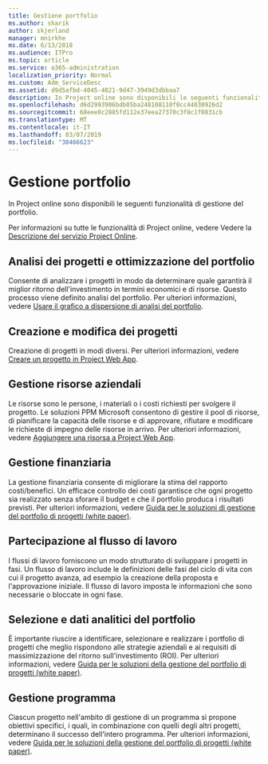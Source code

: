 ```yaml
---
title: Gestione portfolio
ms.author: sharik
author: skjerland
manager: mnirkhe
ms.date: 6/13/2018
ms.audience: ITPro
ms.topic: article
ms.service: o365-administration
localization_priority: Normal
ms.custom: Adm_ServiceDesc
ms.assetid: d9d5afbd-4045-4821-9d47-3949d3dbbaa7
description: In Project online sono disponibili le seguenti funzionalità di gestione del portfolio.
ms.openlocfilehash: d6d2993906bdb05ba248108110f0cc44030926d2
ms.sourcegitcommit: 68eee0c2885fd112e37eea27370c3f8c1f0831cb
ms.translationtype: MT
ms.contentlocale: it-IT
ms.lasthandoff: 03/07/2019
ms.locfileid: "30466623"
---
```

# <a name="portfolio-management"></a>Gestione portfolio

In Project online sono disponibili le seguenti funzionalità di gestione del portfolio.
  
Per informazioni su tutte le funzionalità di Project online, vedere Vedere la [Descrizione del servizio Project Online](project-online-service-description.md).
  
## <a name="analyze-projects-and-optimize-portfolio"></a>Analisi dei progetti e ottimizzazione del portfolio
<a name="bkmk_AnalyzeProjects"> </a>

Consente di analizzare i progetti in modo da determinare quale garantirà il miglior ritorno dell'investimento in termini economici e di risorse. Questo processo viene definito analisi del portfolio. Per ulteriori informazioni, vedere [Usare il grafico a dispersione di analisi del portfolio](http://go.microsoft.com/fwlink/?LinkID=823665&amp;clcid=0x409).
  
## <a name="create-and-edit-projects"></a>Creazione e modifica dei progetti
<a name="bkmk_CreateAndEditProjects"> </a>

Creazione di progetti in modi diversi. Per ulteriori informazioni, vedere [Creare un progetto in Project Web App](http://go.microsoft.com/fwlink/?LinkID=746895&amp;clcid=0x409).
  
## <a name="enterprise-resource-management"></a>Gestione risorse aziendali
<a name="bkmk_ResourceManagement"> </a>

Le risorse sono le persone, i materiali o i costi richiesti per svolgere il progetto. Le soluzioni PPM Microsoft consentono di gestire il pool di risorse, di pianificare la capacità delle risorse e di approvare, rifiutare e modificare le richieste di impegno delle risorse in arrivo. Per ulteriori informazioni, vedere [Aggiungere una risorsa a Project Web App](https://go.microsoft.com/fwlink/p/?LinkId=271320).
  
## <a name="financial-management"></a>Gestione finanziaria
<a name="bkmk_FinancialManagement"> </a>

La gestione finanziaria consente di migliorare la stima del rapporto costi/benefici. Un efficace controllo dei costi garantisce che ogni progetto sia realizzato senza sforare il budget e che il portfolio produca i risultati previsti. Per ulteriori informazioni, vedere [Guida per le soluzioni di gestione del portfolio di progetti (white paper)](https://go.microsoft.com/fwlink/p/?LinkId=402633).
  
## <a name="participate-in-workflow"></a>Partecipazione al flusso di lavoro
<a name="bkmk_ParticipateInWorkflow"> </a>

I flussi di lavoro forniscono un modo strutturato di sviluppare i progetti in fasi. Un flusso di lavoro include le definizioni delle fasi del ciclo di vita con cui il progetto avanza, ad esempio la creazione della proposta e l'approvazione iniziale. Il flusso di lavoro imposta le informazioni che sono necessarie o bloccate in ogni fase.
  
## <a name="portfolio-analytics-and-selection"></a>Selezione e dati analitici del portfolio
<a name="bkmk_PortfolioAnalyticsandSelection"> </a>

È importante riuscire a identificare, selezionare e realizzare i portfolio di progetti che meglio rispondono alle strategie aziendali e ai requisiti di massimizzazione del ritorno sull'investimento (ROI). Per ulteriori informazioni, vedere [Guida per le soluzioni della gestione del portfolio di progetti (white paper)](https://go.microsoft.com/fwlink/p/?LinkId=402633).
  
## <a name="program-management"></a>Gestione programma
<a name="bkmk_ProgramManagement"> </a>

Ciascun progetto nell'ambito di gestione di un programma si propone obiettivi specifici, i quali, in combinazione con quelli degli altri progetti, determinano il successo dell'intero programma. Per ulteriori informazioni, vedere [Guida per le soluzioni della gestione del portfolio di progetti (white paper)](https://go.microsoft.com/fwlink/p/?LinkId=402633).
  

